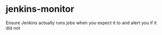 # jenkins-monitor
Ensure Jenkins actually runs jobs when you expect it to and alert you if it did not
